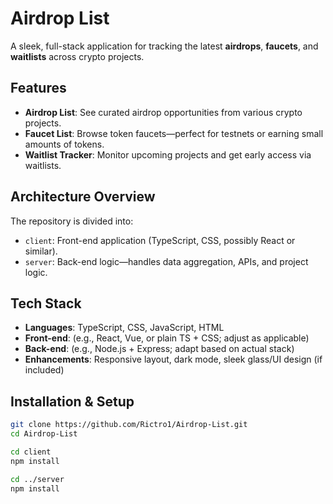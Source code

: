 # Airdrop List

A sleek, full-stack application for tracking the latest **airdrops**, **faucets**, and **waitlists** across crypto projects.

##  Features
- **Airdrop List**: See curated airdrop opportunities from various crypto projects.
- **Faucet List**: Browse token faucets—perfect for testnets or earning small amounts of tokens.
- **Waitlist Tracker**: Monitor upcoming projects and get early access via waitlists.

##  Architecture Overview

The repository is divided into:
- `client`: Front-end application (TypeScript, CSS, possibly React or similar).
- `server`: Back-end logic—handles data aggregation, APIs, and project logic.

##  Tech Stack
- **Languages**: TypeScript, CSS, JavaScript, HTML  
- **Front-end**: (e.g., React, Vue, or plain TS + CSS; adjust as applicable)
- **Back-end**: (e.g., Node.js + Express; adapt based on actual stack)
- **Enhancements**: Responsive layout, dark mode, sleek glass/UI design (if included)

##  Installation & Setup
```bash
git clone https://github.com/Rictro1/Airdrop-List.git
cd Airdrop-List

cd client
npm install

cd ../server
npm install
